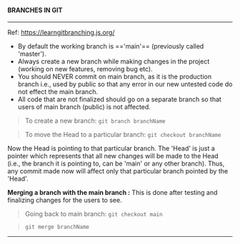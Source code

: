 #### BRANCHES IN GIT
---

Ref: https://learngitbranching.js.org/
* By default the working branch is =='main'== (previously called 'master').
* Always create a new branch while making changes in the project (working on new features, removing bug etc).
* You should NEVER commit on main branch, as it is the production branch i.e., used by public so that any error in our new untested code do not effect the main branch.
* All code that are not finalized should go on a separate branch so that users of main branch (public) is not affected.

> To create a new branch:
>```git branch branchName```

> To move the Head to a particular branch:
>```git checkout branchName```

Now the Head is pointing to that particular branch.
The 'Head' is just a pointer which represents that all new changes will be made to the Head (i.e., the branch it is pointing to, can be 'main' or any other branch).
Thus, any commit made now will affect only that particular branch pointed by the 'Head'.

**Merging a branch with the main branch :**
This is done after testing and finalizing changes for the users to see.

> Going back to main branch:
>```git checkout main```

>```git merge branchName```
---
